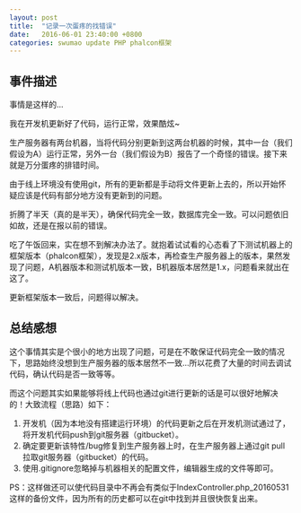 ```yaml
---
layout: post
title:  "记录一次蛋疼的找错误"
date:   2016-06-01 23:40:00 +0800
categories: swumao update PHP phalcon框架
---
```


## 事件描述

事情是这样的...

我在开发机更新好了代码，运行正常，效果酷炫~

生产服务器有两台机器，当将代码分别更新到这两台机器的时候，其中一台（我们假设为A）运行正常，另外一台（我们假设为B）报告了一个奇怪的错误。接下来就是万分蛋疼的排错时间。

由于线上环境没有使用git，所有的更新都是手动将文件更新上去的，所以开始怀疑应该是代码有部分地方没有更新到的问题。

折腾了半天（真的是半天），确保代码完全一致，数据库完全一致。可以问题依旧如故，还是在报以前的错误。

吃了午饭回来，实在想不到解决办法了。就抱着试试看的心态看了下测试机器上的框架版本（phalcon框架），发现是2.x版本，再检查生产服务器上的版本，果然发现了问题，A机器版本和测试机版本一致，B机器版本居然是1.x，问题看来就出在这了。

更新框架版本一致后，问题得以解决。

## 总结感想

这个事情其实是个很小的地方出现了问题，可是在不敢保证代码完全一致的情况下，思路始终没想到生产服务器的版本居然不一致...所以花费了大量的时间去调试代码，确认代码是否一致等等。

而这个问题其实如果能够将线上代码也通过git进行更新的话是可以很好地解决的！大致流程（思路）如下：

1. 开发机（因为本地没有搭建运行环境）的代码更新之后在开发机测试通过了，将开发机代码push到git服务器（gitbucket）。
2. 确定要更新该特性/bug修复到生产服务器上时，在生产服务器上通过git pull拉取git服务器（gitbucket）的代码。
3. 使用.gitignore忽略掉与机器相关的配置文件，编辑器生成的文件等即可。

PS：这样做还可以使代码目录中不再会有类似于IndexController.php_20160531这样的备份文件，因为所有的历史都可以在git中找到并且很快恢复出来。
